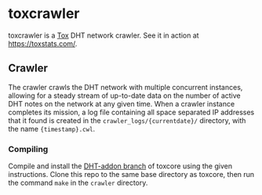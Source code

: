 # toxcrawler
toxcrawler is a [Tox](https://tox.chat) DHT network crawler. See it in action at https://toxstats.com/.

## Crawler
The crawler crawls the DHT network with multiple concurrent instances, allowing for a steady stream of up-to-date data on the number of active DHT notes on the network at any given time. When a crawler instance completes its mission, a log file containing all space separated IP addresses that it found is created in the `crawler_logs/{currentdate}/` directory, with the name `{timestamp}.cwl`.

### Compiling
Compile and install the [DHT-addon branch](https://github.com/anthonybilinski/c-toxcore/tree/DHT-addon) of toxcore using the given instructions.
Clone this repo to the same base directory as toxcore, then run the command `make` in the `crawler` directory.
